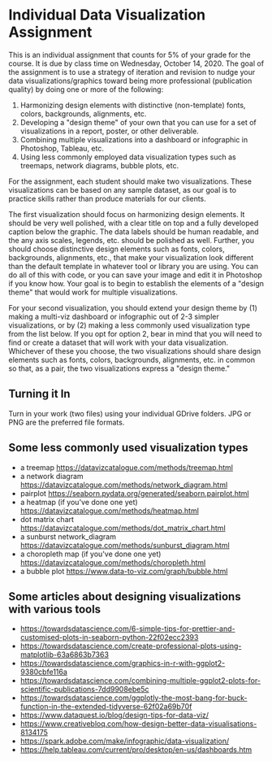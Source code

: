 # Individual Data Visualization Assignment

This is an individual assignment that counts for 5% of your grade for the course. It is due by class time on Wednesday, October 14, 2020. The goal of the assignment is to use a strategy of iteration and revision to nudge your data visualizations/graphics toward being more professional (publication quality) by doing one or more of the following:

1. Harmonizing design elements with distinctive (non-template) fonts, colors, backgrounds, alignments, etc.
2. Developing a "design theme" of your own that you can use for a set of visualizations in a report, poster, or other deliverable.
3. Combining multiple visualizations into a dashboard or infographic in Photoshop, Tableau, etc.
4. Using less commonly employed data visualization types such as treemaps, network diagrams, bubble plots, etc. 

For the assignment, each student should make two visualizations. These visualizations can be based on any sample dataset, as our goal is to practice skills rather than produce materials for our clients. 

The first visualization should focus on harmonizing design elements. It should be very well polished, with a clear title on top and a fully developed caption below the graphic. The data labels should be human readable, and the any axis scales, legends, etc. should be polished as well. Further, you should choose distinctive design elements such as fonts, colors, backgrounds, alignments, etc., that make your visualization look different than the default template in whatever tool or library you are using. You can do all of this with code, or you can save your image and edit it in Photoshop if you know how. Your goal is to begin to establish the elements of a "design theme" that would work for multiple visualizations. 

For your second visualization, you should extend your design theme by (1) making a multi-viz dashboard or infographic out of 2-3 simpler visualizations, or by (2) making a less commonly used visualization type from the list below. If you opt for option 2, bear in mind that you will need to find or create a dataset that will work with your data visualization. Whichever of these you choose, the two visualizations should share design elements such as fonts, colors, backgrounds, alignments, etc. in common so that, as a pair, the two visualizations express a "design theme." 

## Turning it In

Turn in your work (two files) using your individual GDrive folders. JPG or PNG are the preferred file formats.  
## Some less commonly used visualization types 

- a treemap	https://datavizcatalogue.com/methods/treemap.html
- a network diagram	https://datavizcatalogue.com/methods/network_diagram.html
- pairplot	https://seaborn.pydata.org/generated/seaborn.pairplot.html
- a heatmap (if you've done one yet)	https://datavizcatalogue.com/methods/heatmap.html
- dot matrix chart	https://datavizcatalogue.com/methods/dot_matrix_chart.html
- a sunburst network_diagram	https://datavizcatalogue.com/methods/sunburst_diagram.html
- a choropleth map (if you've done one yet)	https://datavizcatalogue.com/methods/choropleth.html
- a bubble plot https://www.data-to-viz.com/graph/bubble.html

## Some articles about designing visualizations with various tools

- https://towardsdatascience.com/6-simple-tips-for-prettier-and-customised-plots-in-seaborn-python-22f02ecc2393
- https://towardsdatascience.com/create-professional-plots-using-matplotlib-63a6863b7363
- https://towardsdatascience.com/graphics-in-r-with-ggplot2-9380cbfe116a
- https://towardsdatascience.com/combining-multiple-ggplot2-plots-for-scientific-publications-7dd9908ebe5c
- https://towardsdatascience.com/ggplotly-the-most-bang-for-buck-function-in-the-extended-tidyverse-62f02a69b70f
- https://www.dataquest.io/blog/design-tips-for-data-viz/
- https://www.creativebloq.com/how-design-better-data-visualisations-8134175
- https://spark.adobe.com/make/infographic/data-visualization/
- https://help.tableau.com/current/pro/desktop/en-us/dashboards.htm
